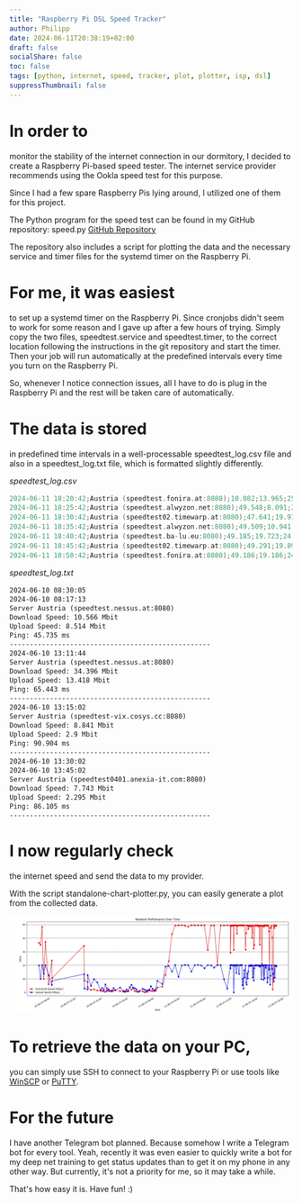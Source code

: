 ```yaml
---
title: "Raspberry Pi DSL Speed Tracker"
author: Philipp
date: 2024-06-11T20:38:19+02:00
draft: false
socialShare: false
toc: false
tags: [python, internet, speed, tracker, plot, plotter, isp, dsl]
suppressThumbnail: false
---
```


# In order to

monitor the stability of the internet connection in our dormitory, I decided to create a Raspberry Pi-based speed tester. The internet service provider recommends using the Ookla speed test for this purpose.

Since I had a few spare Raspberry Pis lying around, I utilized one of them for this project.

The Python program for the speed test can be found in my GitHub repository: speed.py
[GitHub Repository](https://github.com/GrafKnusprig/SpeedPlotBot)

The repository also includes a script for plotting the data and the necessary service and timer files for the systemd timer on the Raspberry Pi.

# For me, it was easiest
to set up a systemd timer on the Raspberry Pi.
Since cronjobs didn't seem to work for some reason and I gave up after a few hours of trying.
Simply copy the two files, speedtest.service and speedtest.timer, to the correct location following the instructions in the git repository and start the timer. Then your job will run automatically at the predefined intervals every time you turn on the Raspberry Pi.

So, whenever I notice connection issues, all I have to do is plug in the Raspberry Pi and the rest will be taken care of automatically.

# The data is stored
in predefined time intervals in a well-processable speedtest_log.csv file and also in a speedtest_log.txt file, which is formatted slightly differently.

*speedtest_log.csv*
```c
2024-06-11 18:20:42;Austria (speedtest.fonira.at:8080);10.082;13.965;25.266
2024-06-11 18:25:42;Austria (speedtest.alwyzon.net:8080);49.548;8.091;24.699
2024-06-11 18:30:42;Austria (speedtest02.timewarp.at:8080);47.641;19.914;25.538
2024-06-11 18:35:42;Austria (speedtest.alwyzon.net:8080);49.509;10.941;27.09
2024-06-11 18:40:42;Austria (speedtest.ba-lu.eu:8080);49.185;19.723;24.86
2024-06-11 18:45:42;Austria (speedtest02.timewarp.at:8080);49.291;19.894;26.261
2024-06-11 18:50:42;Austria (speedtest.fonira.at:8080);49.186;19.186;24.363
```

*speedtest_log.txt*
```
2024-06-10 08:30:05
2024-06-10 08:17:13
Server Austria (speedtest.nessus.at:8080)
Download Speed: 10.566 Mbit
Upload Speed: 8.514 Mbit
Ping: 45.735 ms
--------------------------------------------------
2024-06-10 13:11:44
Server Austria (speedtest.nessus.at:8080)
Download Speed: 34.396 Mbit
Upload Speed: 13.418 Mbit
Ping: 65.443 ms
--------------------------------------------------
2024-06-10 13:15:02
Server Austria (speedtest-vix.cosys.cc:8080)
Download Speed: 8.841 Mbit
Upload Speed: 2.9 Mbit
Ping: 90.904 ms
--------------------------------------------------
2024-06-10 13:30:02
2024-06-10 13:45:02
Server Austria (speedtest0401.anexia-it.com:8080)
Download Speed: 7.743 Mbit
Upload Speed: 2.295 Mbit
Ping: 86.105 ms
--------------------------------------------------
```

# I now regularly check

the internet speed and send the data to my provider.

With the script standalone-chart-plotter.py, you can easily generate a plot from the collected data.

![Data plot](Figure_1.webp)

# To retrieve the data on your PC,
you can simply use SSH to connect to your Raspberry Pi or use tools like [WinSCP](https://winscp.net/eng/index.php) or [PuTTY](https://www.putty.org/).

# For the future
I have another Telegram bot planned. Because somehow I write a Telegram bot for every tool. Yeah, recently it was even easier to quickly write a bot for my deep net training to get status updates than to get it on my phone in any other way.
But currently, it's not a priority for me, so it may take a while.

That's how easy it is. Have fun! :)